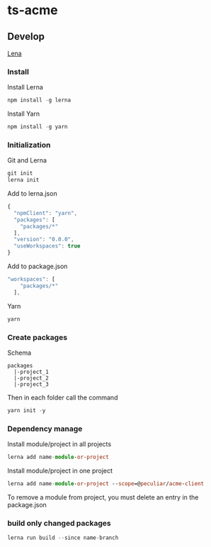 # ts-acme


## Develop

[Lena](https://github.com/lerna/lerna#readme)

### Install

Install Lerna
```ts
npm install -g lerna
```

Install Yarn
```ts
npm install -g yarn
```

### Initialization

Git and Lerna
```ts
git init
lerna init
```

Add to lerna.json
```ts
{
  "npmClient": "yarn",
  "packages": [
    "packages/*"
  ],
  "version": "0.0.0",
  "useWorkspaces": true
}
```

Add to package.json
```ts
"workspaces": [
    "packages/*"
  ],
```

Yarn
```ts
yarn
```

### Create packages

Schema
```
packages
  |-project_1
  |-project_2
  |-project_3
```

Then in each folder call the command
```ts
yarn init -y
```

### Dependency manage

Install module/project in all projects
```ts
lerna add name-module-or-project
```

Install module/project in one project
```ts
lerna add name-module-or-project --scope=@peculiar/acme-client
```

To remove a module from project, you must delete an entry in the package.json

### build only changed packages
```ts
lerna run build --since name-branch
```